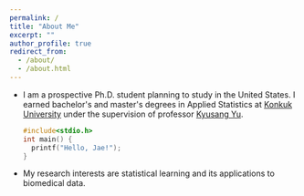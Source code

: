 ```yaml
---
permalink: /
title: "About Me"
excerpt: ""
author_profile: true
redirect_from: 
  - /about/
  - /about.html
---
```

* I am a prospective Ph.D. student planning to study in the United States. I earned bachelor's and master's degrees in Applied Statistics at <a href="http://www.konkuk.ac.kr/do/Eng/Index.do" target="_blank">Konkuk University</a> under the supervision of professor <a href="http://home.konkuk.ac.kr/~kyusangu" target="_blank">Kyusang Yu</a>.
  ```c
  #include<stdio.h>
  int main() {
    printf("Hello, Jae!");
  }
  ```

* My research interests are statistical learning and its applications to biomedical data.